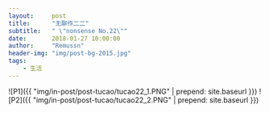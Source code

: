 ```yaml
---
layout:     post
title:      "无聊作二二"
subtitle:   " \"nonsense No.22\""
date:       2018-01-27 10:00:00
author:     "Remussn"
header-img: "img/post-bg-2015.jpg"
tags:
    - 生活
---
```


![P1]({{ "img/in-post/post-tucao/tucao22_1.PNG" | prepend: site.baseurl }})
![P2]({{ "img/in-post/post-tucao/tucao22_2.PNG" | prepend: site.baseurl }})